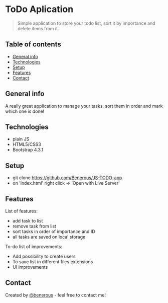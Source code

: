 # ToDo Aplication
> Simple application to store your todo list, sort it by importance and delete items from it.

## Table of contents
* [General info](#general-info)
* [Technologies](#technologies)
* [Setup](#setup)
* [Features](#features)
* [Contact](#contact)

## General info
A really great application to manage your tasks, sort them in order and mark which one is done!

## Technologies
* plain JS
* HTML5/CSS3
* Bootstrap 4.3.1

## Setup
* git clone https://github.com/Benerous/JS-TODO-app
* on 'index.html' right click -> 'Open with Live Server'

## Features
List of features:
* add task to list
* remove task from list
* sort tasks in order of importance and ID
* all tasks are saved on local storage

To-do list of improvements:
* Add possibility to create users
* To save list in different files extensions
* UI improvements

## Contact
Created by [@benerous](https://github.com/Benerous) - feel free to contact me!